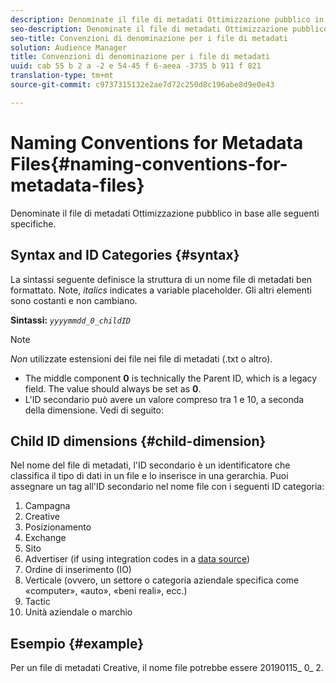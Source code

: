 ```yaml
---
description: Denominate il file di metadati Ottimizzazione pubblico in base alle seguenti specifiche.
seo-description: Denominate il file di metadati Ottimizzazione pubblico in base alle seguenti specifiche.
seo-title: Convenzioni di denominazione per i file di metadati
solution: Audience Manager
title: Convenzioni di denominazione per i file di metadati
uuid: cab 55 b 2 a -2 e 54-45 f 6-aeea -3735 b 911 f 821
translation-type: tm+mt
source-git-commit: c9737315132e2ae7d72c250d8c196abe8d9e0e43

---
```



# Naming Conventions for Metadata Files{#naming-conventions-for-metadata-files}

Denominate il file di metadati Ottimizzazione pubblico in base alle seguenti specifiche.

## Syntax and ID Categories {#syntax}

La sintassi seguente definisce la struttura di un nome file di metadati ben formattato. Note, *italics* indicates a variable placeholder. Gli altri elementi sono costanti e non cambiano.

**Sintassi:** *`yyyymmdd_0_childID`*

>[!NOTE]
>
>*Non* utilizzate estensioni dei file nei file di metadati (.txt o altro).

<!--In the name syntax, you'll notice a parent ID variable. Don't confuse it with the parent ID used in the [metadata file contents](../../../reporting/audience-optimization-reports/metadata-files-intro/metadata-file-contents.md). These 2 variables seem similar, but they represent different things:-->

* The middle component **0** is technically the Parent ID, which is a legacy field. The value should always be set as **0**.
* L'ID secondario può avere un valore compreso tra 1 e 10, a seconda della dimensione. Vedi di seguito:

## Child ID dimensions {#child-dimension}

Nel nome del file di metadati, l'ID secondario è un identificatore che classifica il tipo di dati in un file e lo inserisce in una gerarchia. Puoi assegnare un tag all'ID secondario nel nome file con i seguenti ID categoria:

1. Campagna
1. Creative
1. Posizionamento
1. Exchange
1. Sito
1. Advertiser (if using integration codes in a [data source](../../../features/manage-datasources.md#details))
1. Ordine di inserimento (IO)
1. Verticale (ovvero, un settore o categoria aziendale specifica come «computer», «auto», «beni reali», ecc.)
1. Tactic
1. Unità aziendale o marchio

## Esempio {#example}

Per un file di metadati Creative, il nome file potrebbe essere 20190115_ 0_ 2.

<!--Let's take a look at how you would use these IDs in a metadata file name. As an example, say your data file consists of campaign creatives. In this case, the campaign is a parent object and the creatives are child objects because they belong to, or are contained by, the campaign. As a result, you'd choose the following IDs for the metadata file name:

* Parent ID: `1` 
* Child ID: `2`

Your metadata file name would look like this: `20150827_1_2`

Sometimes, you might have data that does not belong to a parent object. Whenever this is the case, select ID 0 for the parent ID. In this case, your file title would look like this: `20150827_0_2`. -->

